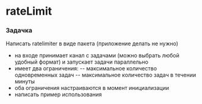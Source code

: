# rateLimit
### Задачка 
Написать ratelimiter в виде пакета (приложение делать не нужно)
- на входе принимает канал с задачами (можно выбрать любой удобный формат) и запускает задачи параллельно
- имеет два ограничения:
-- максимальное количество одновременных задач
-- максимальное количество задач в течении минуты
- оба ограничения настраиваются в момент инициализации
- написать пример использования
